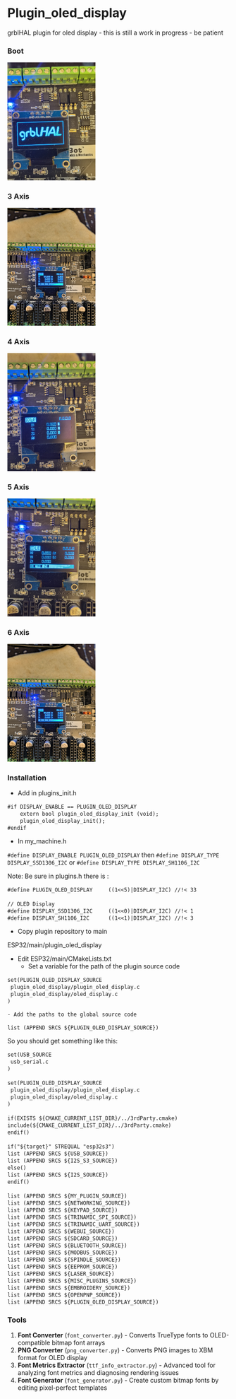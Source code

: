# Plugin_oled_display
grblHAL plugin for oled display - this is still a work in progress - be patient

### Boot
<img src="https://raw.githubusercontent.com/luc-github/Plugin_oled_display/refs/heads/main/pictures/boot.jpg" alt="drawing" width="200"/>

### 3 Axis
<img src="https://raw.githubusercontent.com/luc-github/Plugin_oled_display/refs/heads/main/pictures/3axis.jpg" alt="drawing" width="200"/>

### 4 Axis
<img src="https://raw.githubusercontent.com/luc-github/Plugin_oled_display/refs/heads/main/pictures/4axis.jpg" alt="drawing" width="200"/>

### 5 Axis
<img src="https://raw.githubusercontent.com/luc-github/Plugin_oled_display/refs/heads/main/pictures/5axis.jpg" alt="drawing" width="200"/>

### 6 Axis
<img src="https://raw.githubusercontent.com/luc-github/Plugin_oled_display/refs/heads/main/pictures/6axis.jpg" alt="drawing" width="200"/>

### Installation

* Add in plugins_init.h

```
#if DISPLAY_ENABLE == PLUGIN_OLED_DISPLAY
    extern bool plugin_oled_display_init (void);
    plugin_oled_display_init();
#endif
```

* In my_machine.h

`#define DISPLAY_ENABLE PLUGIN_OLED_DISPLAY`
then
`#define DISPLAY_TYPE DISPLAY_SSD1306_I2C`
or 
`#define DISPLAY_TYPE DISPLAY_SH1106_I2C`

Note: Be sure in plugins.h there is :

```
#define PLUGIN_OLED_DISPLAY     ((1<<5)|DISPLAY_I2C) //!< 33

// OLED Display
#define DISPLAY_SSD1306_I2C     ((1<<0)|DISPLAY_I2C) //!< 1
#define DISPLAY_SH1106_I2C      ((1<<1)|DISPLAY_I2C) //!< 3
```
* Copy plugin repository to  main 

ESP32/main/plugin_oled_display

* Edit ESP32/main/CMakeLists.txt
    - Set a variable for the path of the plugin source code
    
```
set(PLUGIN_OLED_DISPLAY_SOURCE
 plugin_oled_display/plugin_oled_display.c
 plugin_oled_display/oled_display.c
)
```
    - Add the paths to the global source code
    
```
list (APPEND SRCS ${PLUGIN_OLED_DISPLAY_SOURCE})

```

So you should get something like this:

```
set(USB_SOURCE
 usb_serial.c
)

set(PLUGIN_OLED_DISPLAY_SOURCE
 plugin_oled_display/plugin_oled_display.c
 plugin_oled_display/oled_display.c
)

if(EXISTS ${CMAKE_CURRENT_LIST_DIR}/../3rdParty.cmake)
include(${CMAKE_CURRENT_LIST_DIR}/../3rdParty.cmake)
endif()

if("${target}" STREQUAL "esp32s3")
list (APPEND SRCS ${USB_SOURCE})
list (APPEND SRCS ${I2S_S3_SOURCE})
else()
list (APPEND SRCS ${I2S_SOURCE})
endif()

list (APPEND SRCS ${MY_PLUGIN_SOURCE})
list (APPEND SRCS ${NETWORKING_SOURCE})
list (APPEND SRCS ${KEYPAD_SOURCE})
list (APPEND SRCS ${TRINAMIC_SPI_SOURCE})
list (APPEND SRCS ${TRINAMIC_UART_SOURCE})
list (APPEND SRCS ${WEBUI_SOURCE})
list (APPEND SRCS ${SDCARD_SOURCE})
list (APPEND SRCS ${BLUETOOTH_SOURCE})
list (APPEND SRCS ${MODBUS_SOURCE})
list (APPEND SRCS ${SPINDLE_SOURCE})
list (APPEND SRCS ${EEPROM_SOURCE})
list (APPEND SRCS ${LASER_SOURCE})
list (APPEND SRCS ${MISC_PLUGINS_SOURCE})
list (APPEND SRCS ${EMBROIDERY_SOURCE})
list (APPEND SRCS ${OPENPNP_SOURCE})
list (APPEND SRCS ${PLUGIN_OLED_DISPLAY_SOURCE})
```

### Tools

1. **Font Converter** (`font_converter.py`) - Converts TrueType fonts to OLED-compatible bitmap font arrays
2. **PNG Converter** (`png_converter.py`) - Converts PNG images to XBM format for OLED display
3. **Font Metrics Extractor** (`ttf_info_extractor.py`) - Advanced tool for analyzing font metrics and diagnosing rendering issues
4. **Font Generator** (`font_generator.py`) - Create custom bitmap fonts by editing pixel-perfect templates
